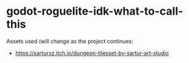 # godot-roguelite-idk-what-to-call-this

Assets used (will change as the project continues: 
* https://sarturxz.itch.io/dungeon-tilesset-by-sartur-art-studio
